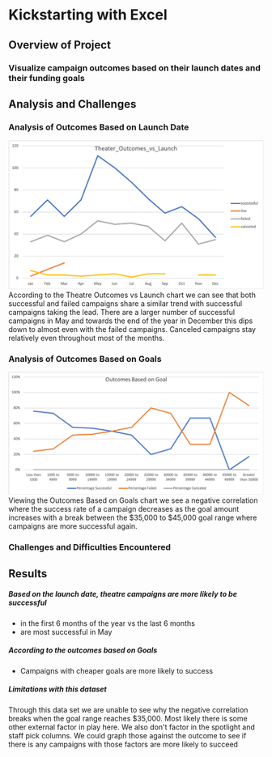 
# Kickstarting with Excel

## Overview of Project

### Visualize campaign outcomes based on their launch dates and their funding goals

## Analysis and Challenges

### Analysis of Outcomes Based on Launch Date
![Outcomes_vs_Goals](https://raw.githubusercontent.com/si1ver1/kickstarter-analysis/master/resources/Theater_Outcomes_vs_Launch.png)
According to the Theatre Outcomes vs Launch chart we can see that both successful and failed campaigns share a similar trend with successful campaigns taking the lead. There are a larger number of successful campaigns in May and towards the end of the year in December this dips down to almost even with the failed campaigns. Canceled campaigns stay relatively even throughout most of the months.

### Analysis of Outcomes Based on Goals
![Outcomes_vs_Goals](https://raw.githubusercontent.com/si1ver1/kickstarter-analysis/master/resources/Outcomes_vs_Goals.png)
Viewing the Outcomes Based on Goals chart we see a negative correlation where the success rate of a campaign decreases as the goal amount increases with a break between the $35,000 to $45,000 goal range where campaigns are more successful again.

### Challenges and Difficulties Encountered


## Results

##### Based on the launch date, theatre campaigns are more likely to be successful
- in the first 6 months of the year vs the last 6 months
- are most successful in May

##### According to the outcomes based on Goals
- Campaigns with cheaper goals are more likely to success


##### Limitations with this dataset
Through this data set we are unable to see why the negative correlation breaks when the goal range reaches $35,000. Most likely there is some other external factor in play here. We also don't factor in the spotlight and staff pick columns. We could graph those against the outcome to see if there is any campaigns with those factors are more likely to succeed